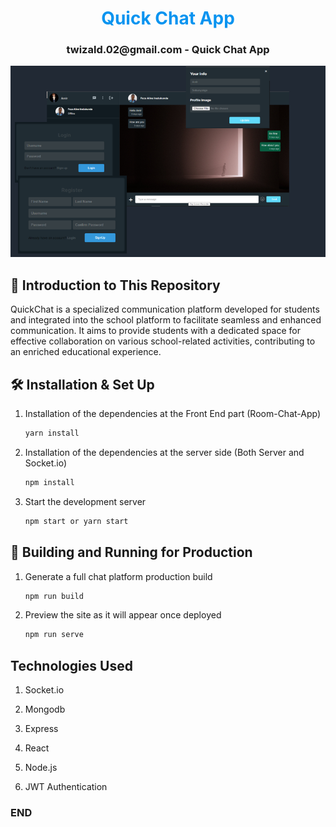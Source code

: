 <h1 align="center" style="color: #0994f0;">Quick Chat App</h1>

<h3 align="center"><a>twizald.02@gmail.com</a> - Quick Chat App</h3>

![demo](/QuickChat.PNG)

## 🚨 Introduction to This Repository

QuickChat is a specialized communication platform developed for students and integrated into the school platform to facilitate seamless and enhanced communication. It aims to provide students with a dedicated space for effective collaboration on various school-related activities, contributing to an enriched educational experience.

## 🛠 Installation & Set Up

1. Installation of the dependencies at the Front End part (Room-Chat-App)

   ```sh
   yarn install
   ```

2. Installation of the dependencies at the server side (Both Server and Socket.io)

   ```sh
   npm install
   ```

3. Start the development server

   ```sh
   npm start or yarn start
   ```

## 🚀 Building and Running for Production

1. Generate a full chat platform production build

   ```sh
   npm run build
   ```

1. Preview the site as it will appear once deployed

   ```sh
   npm run serve
   ```

## Technologies Used

1. Socket.io

2. Mongodb

3. Express

4. React

5. Node.js

6. JWT Authentication

### END